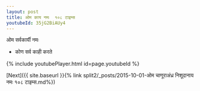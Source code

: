 ```yaml
---
layout: post
title: ओम काय नमः  १०८ टाइम्स
youtubeId: 35jG2BiAUy4
---
```

 
 
 ओम सर्वकार्यी नमः  
 
 -  कोण सर्व काही करते 
 
  
 
  
 
 
 
 
 
 


{% include youtubePlayer.html id=page.youtubeId %}
 
[Next]({{ site.baseurl }}{% link  split2/_posts/2015-10-01-ओम चाणूराअंध्र निशूदानाय नमः १०८ टाइम्स.md%})
 
